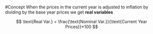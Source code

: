 #Concept 
When the prices in the current year is adjusted to inflation by dividing by the base year prices we get **real variables**

$$
\text{Real Var.} = \frac{\text{Nominal Var.}}{\text{Current Year Prices}}*100
$$

